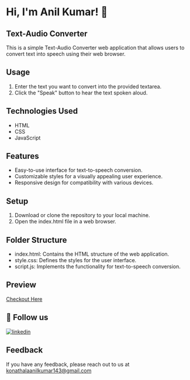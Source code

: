 # Hi, I'm Anil Kumar! 👋

## Text-Audio Converter
This is a simple Text-Audio Converter web application that allows users to convert text into speech using their web browser.

## Usage
1. Enter the text you want to convert into the provided textarea.
2. Click the "Speak" button to hear the text spoken aloud.

## Technologies Used
- HTML
- CSS
- JavaScript

## Features
- Easy-to-use interface for text-to-speech conversion.
- Customizable styles for a visually appealing user experience.
- Responsive design for compatibility with various devices.

## Setup
1. Download or clone the repository to your local machine.
2. Open the index.html file in a web browser.

## Folder Structure
- index.html: Contains the HTML structure of the web application.
- style.css: Defines the styles for the user interface.
- script.js: Implements the functionality for text-to-speech conversion.
  
## Preview
[Checkout Here](https://anilkumar5590.github.io/text-to-audio-convereter/)

## 🔗 Follow us
[![linkedin](https://img.shields.io/badge/linkedin-0A66C2?style=for-the-badge&logo=linkedin&logoColor=white)](https://www.linkedin.com/anilkumarkonathala)

## Feedback
If you have any feedback, please reach out to us at konathalaanilkumar143@gmail.com
